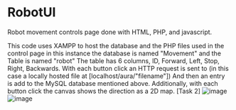 # RobotUI
Robot movement controls page done with HTML, PHP, and javascript.

This code uses XAMPP to host the database and the PHP files used in the control page 
in this instance the database is named "Movement" and the Table is named "robot"
The table has 6 columns, ID, Forward, Left, Stop, Right, Backwards.
With each button click an HTTP request is sent to (in this case a locally hosted file at [localhost/aura/"filename"]) 
And then an entry is add to the MySQL database mentioned above.  Additionally, with each button click
the canvas shows the direction as a 2D map. [Task 2]
![image](https://github.com/Roaa74/RobotUI/assets/140811326/dbb9b291-b296-417d-9d76-136e46741b3a)
![image](https://github.com/Roaa74/RobotUI/assets/140811326/98430e12-39fb-423d-ba83-2902a0a62127)
